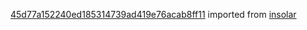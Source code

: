 [45d77a152240ed185314739ad419e76acab8ff11](https://github.com/insolar/insolar/commit/45d77a152240ed185314739ad419e76acab8ff11) imported from [insolar](https://github.com/insolar/insolar)
